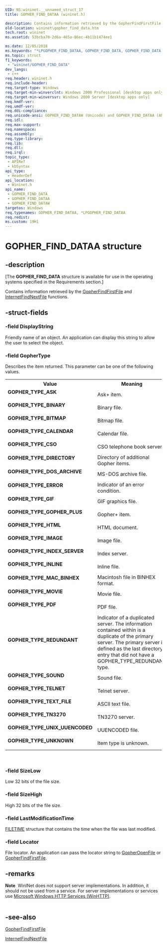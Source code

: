 ```yaml
---
UID: NS:wininet.__unnamed_struct_17
title: GOPHER_FIND_DATAA (wininet.h)

description: Contains information retrieved by the GopherFindFirstFile and InternetFindNextFile functions.
old-location: wininet\gopher_find_data.htm
tech.root: wininet
ms.assetid: 53bcba70-2d6a-465a-86ec-4b11b1474ee1

ms.date: 12/05/2018
ms.keywords: "*LPGOPHER_FIND_DATAA, GOPHER_FIND_DATA, GOPHER_FIND_DATA structure [WinINet], GOPHER_FIND_DATAA, GOPHER_FIND_DATAW, GOPHER_TYPE_ASK, GOPHER_TYPE_BINARY, GOPHER_TYPE_BITMAP, GOPHER_TYPE_CALENDAR, GOPHER_TYPE_CSO, GOPHER_TYPE_DIRECTORY, GOPHER_TYPE_DOS_ARCHIVE, GOPHER_TYPE_ERROR, GOPHER_TYPE_GIF, GOPHER_TYPE_GOPHER_PLUS, GOPHER_TYPE_HTML, GOPHER_TYPE_IMAGE, GOPHER_TYPE_INDEX_SERVER, GOPHER_TYPE_INLINE, GOPHER_TYPE_MAC_BINHEX, GOPHER_TYPE_MOVIE, GOPHER_TYPE_PDF, GOPHER_TYPE_REDUNDANT, GOPHER_TYPE_SOUND, GOPHER_TYPE_TELNET, GOPHER_TYPE_TEXT_FILE, GOPHER_TYPE_TN3270, GOPHER_TYPE_UNIX_UUENCODED, GOPHER_TYPE_UNKNOWN, LPGOPHER_FIND_DATA, LPGOPHER_FIND_DATA structure pointer [WinINet], _win32_gopher_find_data, wininet.gopher_find_data, wininet/GOPHER_FIND_DATA, wininet/GOPHER_FIND_DATAA, wininet/GOPHER_FIND_DATAW, wininet/LPGOPHER_FIND_DATA"
ms.topic: struct
f1_keywords: 
 - "wininet/GOPHER_FIND_DATA"
dev_langs:
 - c++
req.header: wininet.h
req.include-header: 
req.target-type: Windows
req.target-min-winverclnt: Windows 2000 Professional [desktop apps only]
req.target-min-winversvr: Windows 2000 Server [desktop apps only]
req.kmdf-ver: 
req.umdf-ver: 
req.ddi-compliance: 
req.unicode-ansi: GOPHER_FIND_DATAW (Unicode) and GOPHER_FIND_DATAA (ANSI)
req.idl: 
req.max-support: 
req.namespace: 
req.assembly: 
req.type-library: 
req.lib: 
req.dll: 
req.irql: 
topic_type:
 - APIRef
 - kbSyntax
api_type:
 - HeaderDef
api_location:
 - Wininet.h
api_name:
 - GOPHER_FIND_DATA
 - GOPHER_FIND_DATAA
 - GOPHER_FIND_DATAW
targetos: Windows
req.typenames: GOPHER_FIND_DATAA, *LPGOPHER_FIND_DATAA
req.redist: 
ms.custom: 19H1
---
```


# GOPHER_FIND_DATAA structure


## -description


<p class="CCE_Message">[The <b>GOPHER_FIND_DATA</b> structure is available for use in the operating systems specified in the Requirements section.]

Contains information retrieved by the 
<a href="https://docs.microsoft.com/windows/desktop/api/wininet/nf-wininet-gopherfindfirstfilea">GopherFindFirstFile</a> and 
<a href="https://docs.microsoft.com/windows/desktop/api/wininet/nf-wininet-internetfindnextfilea">InternetFindNextFile</a> functions.


## -struct-fields




### -field DisplayString

Friendly name of an object. An application can display this string to allow the user to select the object.


### -field GopherType

Describes the item returned. This parameter can be one of the following values.

<table>
<tr>
<th>Value</th>
<th>Meaning</th>
</tr>
<tr>
<td width="40%"><a id="GOPHER_TYPE_ASK"></a><a id="gopher_type_ask"></a><dl>
<dt><b>GOPHER_TYPE_ASK</b></dt>
</dl>
</td>
<td width="60%">
Ask+ item. 

</td>
</tr>
<tr>
<td width="40%"><a id="GOPHER_TYPE_BINARY"></a><a id="gopher_type_binary"></a><dl>
<dt><b>GOPHER_TYPE_BINARY</b></dt>
</dl>
</td>
<td width="60%">
Binary file. 

</td>
</tr>
<tr>
<td width="40%"><a id="GOPHER_TYPE_BITMAP"></a><a id="gopher_type_bitmap"></a><dl>
<dt><b>GOPHER_TYPE_BITMAP</b></dt>
</dl>
</td>
<td width="60%">
Bitmap file. 

</td>
</tr>
<tr>
<td width="40%"><a id="GOPHER_TYPE_CALENDAR"></a><a id="gopher_type_calendar"></a><dl>
<dt><b>GOPHER_TYPE_CALENDAR</b></dt>
</dl>
</td>
<td width="60%">
Calendar file. 

</td>
</tr>
<tr>
<td width="40%"><a id="GOPHER_TYPE_CSO"></a><a id="gopher_type_cso"></a><dl>
<dt><b>GOPHER_TYPE_CSO</b></dt>
</dl>
</td>
<td width="60%">
CSO telephone book server. 

</td>
</tr>
<tr>
<td width="40%"><a id="GOPHER_TYPE_DIRECTORY"></a><a id="gopher_type_directory"></a><dl>
<dt><b>GOPHER_TYPE_DIRECTORY</b></dt>
</dl>
</td>
<td width="60%">
Directory of additional Gopher items. 

</td>
</tr>
<tr>
<td width="40%"><a id="GOPHER_TYPE_DOS_ARCHIVE"></a><a id="gopher_type_dos_archive"></a><dl>
<dt><b>GOPHER_TYPE_DOS_ARCHIVE</b></dt>
</dl>
</td>
<td width="60%">
MS-DOS archive file. 

</td>
</tr>
<tr>
<td width="40%"><a id="GOPHER_TYPE_ERROR"></a><a id="gopher_type_error"></a><dl>
<dt><b>GOPHER_TYPE_ERROR</b></dt>
</dl>
</td>
<td width="60%">
Indicator of an error condition. 

</td>
</tr>
<tr>
<td width="40%"><a id="GOPHER_TYPE_GIF"></a><a id="gopher_type_gif"></a><dl>
<dt><b>GOPHER_TYPE_GIF</b></dt>
</dl>
</td>
<td width="60%">
GIF graphics file. 

</td>
</tr>
<tr>
<td width="40%"><a id="GOPHER_TYPE_GOPHER_PLUS"></a><a id="gopher_type_gopher_plus"></a><dl>
<dt><b>GOPHER_TYPE_GOPHER_PLUS</b></dt>
</dl>
</td>
<td width="60%">
Gopher+ item. 

</td>
</tr>
<tr>
<td width="40%"><a id="GOPHER_TYPE_HTML"></a><a id="gopher_type_html"></a><dl>
<dt><b>GOPHER_TYPE_HTML</b></dt>
</dl>
</td>
<td width="60%">
HTML document. 

</td>
</tr>
<tr>
<td width="40%"><a id="GOPHER_TYPE_IMAGE"></a><a id="gopher_type_image"></a><dl>
<dt><b>GOPHER_TYPE_IMAGE</b></dt>
</dl>
</td>
<td width="60%">
Image file. 

</td>
</tr>
<tr>
<td width="40%"><a id="GOPHER_TYPE_INDEX_SERVER"></a><a id="gopher_type_index_server"></a><dl>
<dt><b>GOPHER_TYPE_INDEX_SERVER</b></dt>
</dl>
</td>
<td width="60%">
Index server. 

</td>
</tr>
<tr>
<td width="40%"><a id="GOPHER_TYPE_INLINE"></a><a id="gopher_type_inline"></a><dl>
<dt><b>GOPHER_TYPE_INLINE</b></dt>
</dl>
</td>
<td width="60%">
Inline file. 

</td>
</tr>
<tr>
<td width="40%"><a id="GOPHER_TYPE_MAC_BINHEX"></a><a id="gopher_type_mac_binhex"></a><dl>
<dt><b>GOPHER_TYPE_MAC_BINHEX</b></dt>
</dl>
</td>
<td width="60%">
Macintosh file in BINHEX format. 

</td>
</tr>
<tr>
<td width="40%"><a id="GOPHER_TYPE_MOVIE"></a><a id="gopher_type_movie"></a><dl>
<dt><b>GOPHER_TYPE_MOVIE</b></dt>
</dl>
</td>
<td width="60%">
Movie file. 

</td>
</tr>
<tr>
<td width="40%"><a id="GOPHER_TYPE_PDF"></a><a id="gopher_type_pdf"></a><dl>
<dt><b>GOPHER_TYPE_PDF</b></dt>
</dl>
</td>
<td width="60%">
PDF file. 

</td>
</tr>
<tr>
<td width="40%"><a id="GOPHER_TYPE_REDUNDANT"></a><a id="gopher_type_redundant"></a><dl>
<dt><b>GOPHER_TYPE_REDUNDANT</b></dt>
</dl>
</td>
<td width="60%">
Indicator of a duplicated server. The information contained within is a duplicate of the primary server. The primary server is defined as the last directory entry that did not have a GOPHER_TYPE_REDUNDANT type. 

</td>
</tr>
<tr>
<td width="40%"><a id="GOPHER_TYPE_SOUND"></a><a id="gopher_type_sound"></a><dl>
<dt><b>GOPHER_TYPE_SOUND</b></dt>
</dl>
</td>
<td width="60%">
Sound file. 

</td>
</tr>
<tr>
<td width="40%"><a id="GOPHER_TYPE_TELNET"></a><a id="gopher_type_telnet"></a><dl>
<dt><b>GOPHER_TYPE_TELNET</b></dt>
</dl>
</td>
<td width="60%">
Telnet server. 

</td>
</tr>
<tr>
<td width="40%"><a id="GOPHER_TYPE_TEXT_FILE"></a><a id="gopher_type_text_file"></a><dl>
<dt><b>GOPHER_TYPE_TEXT_FILE</b></dt>
</dl>
</td>
<td width="60%">
ASCII text file. 

</td>
</tr>
<tr>
<td width="40%"><a id="GOPHER_TYPE_TN3270"></a><a id="gopher_type_tn3270"></a><dl>
<dt><b>GOPHER_TYPE_TN3270</b></dt>
</dl>
</td>
<td width="60%">
TN3270 server. 

</td>
</tr>
<tr>
<td width="40%"><a id="GOPHER_TYPE_UNIX_UUENCODED"></a><a id="gopher_type_unix_uuencoded"></a><dl>
<dt><b>GOPHER_TYPE_UNIX_UUENCODED</b></dt>
</dl>
</td>
<td width="60%">
UUENCODED file. 

</td>
</tr>
<tr>
<td width="40%"><a id="GOPHER_TYPE_UNKNOWN"></a><a id="gopher_type_unknown"></a><dl>
<dt><b>GOPHER_TYPE_UNKNOWN</b></dt>
</dl>
</td>
<td width="60%">
Item type is unknown. 

</td>
</tr>
</table>
 


### -field SizeLow

Low 32 bits of the file size. 


### -field SizeHigh

High 32 bits of the file size. 


### -field LastModificationTime


<a href="https://docs.microsoft.com/windows/desktop/api/minwinbase/ns-minwinbase-filetime">FILETIME</a> structure that contains the time when the file was last modified. 


### -field Locator

File locator. An application can pass the locator string to 
<a href="https://docs.microsoft.com/windows/desktop/api/wininet/nf-wininet-gopheropenfilea">GopherOpenFile</a> or 
<a href="https://docs.microsoft.com/windows/desktop/api/wininet/nf-wininet-gopherfindfirstfilea">GopherFindFirstFile</a>. 


## -remarks



<div class="alert"><b>Note</b>  WinINet does not support server implementations. In addition, it should not be used from a service.  For server implementations or services use <a href="https://docs.microsoft.com/windows/desktop/WinHttp/winhttp-start-page">Microsoft Windows HTTP Services (WinHTTP)</a>.</div>
<div> </div>



## -see-also




<a href="https://docs.microsoft.com/windows/desktop/api/wininet/nf-wininet-gopherfindfirstfilea">GopherFindFirstFile</a>



<a href="https://docs.microsoft.com/windows/desktop/api/wininet/nf-wininet-internetfindnextfilea">InternetFindNextFile</a>
 

 

